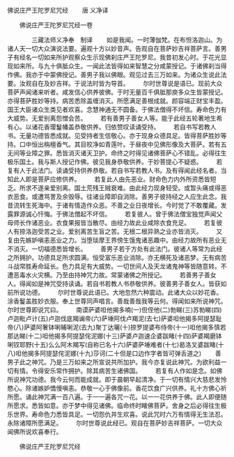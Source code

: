   佛说庄严王陀罗尼咒经
　　唐 义净译




　　佛说庄严王陀罗尼咒经一卷

　　　　三藏法师义净奉　制译
　　如是我闻。一时薄伽梵。在布怛洛迦山。为诸人天一切大众演说法要。遍观十方以妙音声。告观自在菩萨妙吉祥菩萨言。善男子有经名一切如来所护观察众生示现佛刹庄严王陀罗尼。我昔初发心时。于花光显现如来所。与九十俱胝众生。一闻此法皆得如来智慧之分咸蒙授记。于诸佛刹当得作佛。我亦于中蒙佛授记。善男子我以佛眼。观见过去三万如来。为诸众生说此法要。汝观自在及妙吉祥。于说法时皆为导首。
　　尔时世尊说是语已。现前大众菩萨声闻诸来听者。咸发信心供养彼佛。于时无量百千俱胝那庾多众生皆蒙授记。亦得菩萨胜妙等持。病苦悉除盖缠消灭。所愿满足善根成就。颜容端正财宝丰盈。国王大臣诸众生类见者欢喜。念慧神通无不圆备。于佛法僧得不坏信。寿命色力有大威势。无爱别离怨憎会苦。
　　若有善男子善女人等。能于此经五轮著地生希有心。以诸花香璎鬘幡盖恭敬供养。归依赞叹读诵受持。
　　若自书写若教人书。无量功德皆悉成就。见受持者生信敬心。亦于现身众德具足。皆得菩萨胜妙等持。口中恒出栴檀香气。其目皎净如青莲叶。于昼夜中见佛形像及大菩萨。若有五无间等业障之罪。悉皆消灭诸天卫护。命终之时得见诸佛菩萨心不错乱。必得往生极乐国土。我与斯人授记作佛。彼见我身恭敬供养。于妙菩提心不疑惑。
　　若复有人于此法门。读诵受持供养恭敬。若自书写若教人书。及有得闻此经名者。当知此人即是菩萨应修供养。
　　若复此人由先恶业。财命色力内外所资悉皆短乏。所求不遂亲爱别离。国土荒残王贼衰难。由此经力现身轻受。或暂头痛或得恶衣恶食。或遭骂詈及余毁辱。往诸业障即自消除。善男子彼持经之人应生此念。我昔流转生死海中。于诸有情造作众恶。不善之业日夜增长。今时觉了不敢覆藏。发露罪源诚心忏悔。于佛法僧起不坏信。
　　若复彼人。曾于佛法僧宝独觉声闻父母师长作诸恶业。衣食果报皆当散尽。由经力故此业咸除衣食充足。
　　若复彼人有捺洛迦受苦之业。爱别离苦生盲之苦。无根二根异熟之业亦皆消灭。
　　又复由先嫉妒嗔恚恶业之力。当堕琰摩王界傍生饿鬼诸恶趣中。由经力故所有恶业无不消灭。一切福德悉皆增长。
　　善男子若于方处有此法门。彼诸人等常为此经之所拥护。功德具足所求圆满。恒受富乐恶业消除。亦无横死及诸恶梦。无有病苦斗战常胜寿命延长。色力具足有大威势。一切世间人及天龙诸鬼神等皆随意转。不遭恶毒水火灾横。乃至由持神咒力故。常蒙诸佛之所授记。
　　若善男子善女人。得闻如是神咒受持读诵。若自书若教人书恭敬供养。彼善男子善女人。皆获如前所说功德。
　　尔时世尊说此语已。大地忽然六种震动。此诸大众以妙花香。涂香鬘盖胜妙衣服。奉上世尊同声唱言。善哉善哉我等云何。得闻如来所说神咒。尔时世尊即说咒曰。
　　南谟萨婆呾他揭多喃(一)但侄他(二)勃睇(三)苏勃睇(四)卢迦毗卢计(五)卢迦伐底羯谰帝(六)萨埵阿伐卢羯泥(去七)萨婆呾他揭多阿提瑟耻帝(八)萨婆阿奢钵唎晡唎泥(去九)聚丁达囇(十)捺罗提婆布侍帝(十一)呾他揭多慎若那达睇(十二)呾他揭多阿提瑟侘泥娜(十三)萨婆卢迦速企婆跋睹(十四)萨婆羯磨钵唎钗耶野(十五)么么阿木羯写(自称已名十六)萨婆萨埵难者(十七)曷洛叉婆跋睹(十八)呾他揭多阿提瑟侘泥娜(十九)莎诃(二十但是口边作字者皆可弹舌道之)
　　善男子此之神咒。乃是三万如来之所宣说共所加护。我今亦复说此神咒。为欲利益一切有情。令得安乐常作拥护。除其病苦生诸佛国。
　　若复有人作如是念。如佛所说神咒功德。我今云何而能成就。即于晨朝早起清净。于一切有情兴大慈悲发怜愍心。除诸嫉妒憍慢嗔恚。恭敬一心于佛像前。香花饮食广兴供养。礼十方佛心祈所愿。诵此神咒满一百八遍。于一一遍各咒一花。以一一花供养于佛。此人即便随所愿求。悉皆如意。亦于梦中得见诸佛。临命终时睹佛菩萨。舍身之后必得往生极乐世界。寿命色力悉皆具足。一切怨仇并生欢喜。说此咒时六万有情得无生法忍。永除诸障所愿满足。
　　尔时世尊说此经已。观自在菩萨妙吉祥菩萨。一切大众闻佛所说欢喜奉行。

　　佛说庄严王陀罗尼咒经


